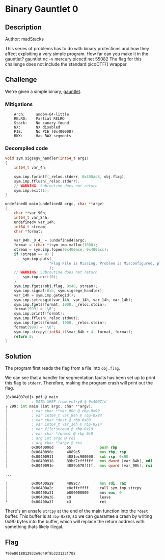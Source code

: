 # Binary Gauntlet 0

## Description

Author: madStacks

This series of problems has to do with binary protections and how they affect exploiting a very simple program. How far can you make it in the gauntlet?
gauntlet nc -v mercury.picoctf.net 55082
The flag for this challenge does not include the standard picoCTF{} wrapper.

## Challenge

We're given a simple binary, [gauntlet](./gauntlet).

### Mitigations

```
    Arch:     amd64-64-little
    RELRO:    Partial RELRO
    Stack:    No canary found
    NX:       NX disabled
    PIE:      No PIE (0x400000)
    RWX:      Has RWX segments
```

### Decompiled code

```c
void sym.sigsegv_handler(int64_t arg1)
{
    int64_t var_4h;
    
    sym.imp.fprintf(_reloc.stderr, 0x400ac8, obj.flag);
    sym.imp.fflush(_reloc.stderr);
    // WARNING: Subroutine does not return
    sym.imp.exit(1);
}

undefined8 main(undefined8 argc, char **argv)
{
    char **var_90h;
    int64_t var_84h;
    undefined4 var_14h;
    int64_t stream;
    char *format;
    
    var_84h._0_4_ = (undefined4)argc;
    format = (char *)sym.imp.malloc(1000);
    stream = sym.imp.fopen(0x400ace, 0x400acc);
    if (stream == 0) {
        sym.imp.puts(
                    "Flag File is Missing. Problem is Misconfigured, please contact an Admin if you are running this on the shell server."
                    );
    // WARNING: Subroutine does not return
        sym.imp.exit(0);
    }
    sym.imp.fgets(obj.flag, 0x40, stream);
    sym.imp.signal(0xb, sym.sigsegv_handler);
    var_14h = sym.imp.getegid();
    sym.imp.setresgid(var_14h, var_14h, var_14h, var_14h);
    sym.imp.fgets(format, 1000, _reloc.stdin);
    format[999] = '\0';
    sym.imp.printf(format);
    sym.imp.fflush(_reloc.stdout);
    sym.imp.fgets(format, 1000, _reloc.stdin);
    format[999] = '\0';
    sym.imp.strcpy((int64_t)&var_84h + 4, format, format);
    return 0;
}
```

## Solution

The program first reads the flag from a file into `obj.flag`.

We can see that a handler for segmentation faults has been set up to print this flag to `stderr`.
Therefore, making the program crash will print out the flag.

```asm
[0x004007e0]> pdf @ main
            ; DATA XREF from entry0 @ 0x4007fd
┌ 299: int main (int argc, char **argv);
│           ; var char **var_90h @ rbp-0x90
│           ; var int64_t var_84h @ rbp-0x84
│           ; var char *dest @ rbp-0x80
│           ; var int64_t var_14h @ rbp-0x14
│           ; var file*stream @ rbp-0x10
│           ; var char *format @ rbp-0x8
│           ; arg int argc @ rdi
│           ; arg char **argv @ rsi
│           0x0040090d      55             push rbp
│           0x0040090e      4889e5         mov rbp, rsp
│           0x00400911      4881ec900000.  sub rsp, 0x90
│           0x00400918      89bd7cffffff   mov dword [var_84h], edi    ; argc
│           0x0040091e      4889b570ffff.  mov qword [var_90h], rsi    ; argv

...

│           0x00400a29      4889c7         mov rdi, rax                ; char *dest
│           0x00400a2c      e8effcffff     call sym.imp.strcpy         ; char *strcpy(char *dest, const char *src)
│           0x00400a31      b800000000     mov eax, 0
│           0x00400a36      c9             leave
└           0x00400a37      c3             ret
```

There's an unsafe `strcpy` at the end of the main function into the `*dest` buffer.
This buffer is at `rbp-0x80`, so we can guarantee a crash by writing 0x90 bytes into the buffer, which will replace the return address with something thats likely illegal.

## Flag

`790e8018012932e9d49f9b323123f708`

